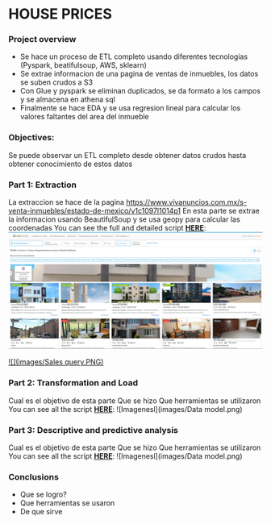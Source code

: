 # HOUSE PRICES
### Project overview
* Se hace un proceso de ETL completo usando diferentes tecnologias (Pyspark, beatifulsoup, AWS, sklearn)
* Se extrae informacion de una pagina de ventas de inmuebles, los datos se suben crudos a S3
* Con Glue y pyspark se eliminan duplicados, se da formato a los campos y se almacena en athena sql
* Finalmente se hace EDA y se usa regresion lineal para calcular los valores faltantes del area del inmueble

### Objectives:
Se puede observar un ETL completo desde obtener datos crudos hasta obtener conocimiento de estos datos

### Part 1: Extraction 
La extraccion se hace de la pagina https://www.vivanuncios.com.mx/s-venta-inmuebles/estado-de-mexico/v1c1097l1014p1
En esta parte se extrae la informacion usando BeautifulSoup y se usa geopy para calcular las coordenadas
You can see the full and detailed script **[HERE](https://github.com/Roberto121c/House_prices/blob/main/Code/House_pricing_1.ipynb)**:
![Imagenesl](/images/house_prices_1_1.PNG)

[![](images/Sales query.PNG)](https://github.com/Roberto121c/Sales_Management/tree/main/Query)

### Part 2: Transformation and Load
Cual es el objetivo de esta parte
Que se hizo
Que herramientas se utilizaron
You can see all the script **[HERE](https://github.com/Roberto121c/Sales_Management/tree/main/Query)**:
![Imagenesl](images/Data model.png)

### Part 3: Descriptive and predictive analysis
Cual es el objetivo de esta parte
Que se hizo
Que herramientas se utilizaron
You can see all the script **[HERE](https://github.com/Roberto121c/Sales_Management/tree/main/Query)**:
![Imagenesl](images/Data model.png)

### Conclusions
* Que se logro?
* Que herramientas se usaron
* De que sirve


